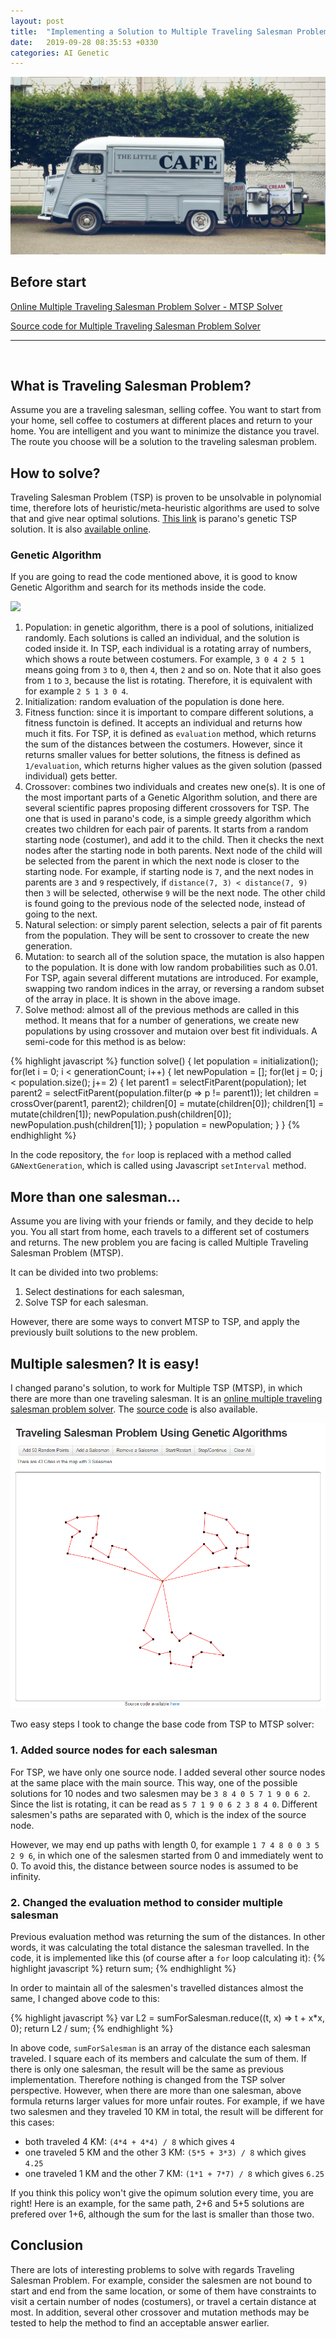 ```yaml
---
layout: post
title:  "Implementing a Solution to Multiple Traveling Salesman Problem"
date:   2019-09-28 08:35:53 +0330
categories: AI Genetic
---
```


<img src="/images/The-Litte-Cafe.jpg"/>

## Before start

[Online Multiple Traveling Salesman Problem Solver - MTSP Solver](https://ralthor.github.io/mtsp)

[Source code for Multiple Traveling Salesman Problem Solver](https://github.com/ralthor/GeneticAlgorithm-TSP/tree/feature-multi-tsp)

<hr/><br/>

## What is Traveling Salesman Problem?
Assume you are a traveling salesman, selling coffee. You want to start from your home, sell coffee to costumers at different places and return to your home. You are intelligent and you want to minimize the distance you travel. The route you choose will be a solution to the traveling salesman problem.

## How to solve?
Traveling Salesman Problem (TSP) is proven to be unsolvable in polynomial time, therefore lots of heuristic/meta-heuristic algorithms are used to solve that and give near optimal solutions. [This link](https://github.com/parano/GeneticAlgorithm-Solving-TSP) is parano's genetic TSP solution. It is also [available online](http://parano.github.io/GeneticAlgorithm-TSP/).

### Genetic Algorithm
If you are going to read the code mentioned above, it is good to know Genetic Algorithm and search for its methods inside the code.

<image src="/images/ga-mutate.png"/>

1. Population: in genetic algorithm, there is a pool of solutions, initialized randomly. Each solutions is called an individual, and the solution is coded inside it. In TSP, each individual is a rotating array of numbers, which shows a route between costumers. For example, `3 0 4 2 5 1` means going from `3` to `0`, then `4`, then `2` and so on. Note that it also goes from `1` to `3`, because the list is rotating. Therefore, it is equivalent with for example `2 5 1 3 0 4`.
1. Initialization: random evaluation of the population is done here.
1. Fitness function: since it is important to compare different solutions, a fitness functoin is defined. It accepts an individual and returns how much it fits. For TSP, it is defined as `evaluation` method, which returns the sum of the distances between the costumers. However, since it returns smaller values for better solutions, the fitness is defined as `1/evaluation`, which returns higher values as the given solution (passed individual) gets better.
1. Crossover: combines two individuals and creates new one(s). It is one of the most important parts of a Genetic Algorithm solution, and there are several scientific papres proposing different crossovers for TSP. The one that is used in parano's code, is a simple greedy algorithm which creates two children for each pair of parents. It starts from a random starting node (costumer), and add it to the child. Then it checks the next nodes after the starting node in both parents. Next node of the child will be selected from the parent in which the next node is closer to the starting node. For example, if starting node is `7`, and the next nodes in parents are `3` and `9` respectively, if `distance(7, 3) < distance(7, 9)` then `3` will be selected, otherwise `9` will be the next node. The other child is found going to the previous node of the selected node, instead of going to the next.
1. Natural selection: or simply parent selection, selects a pair of fit parents from the population. They will be sent to crossover to create the new generation.
1. Mutation: to search all of the solution space, the mutation is also happen to the population. It is done with low random probabilities such as 0.01. For TSP, again several different mutations are introduced. For example, swapping two random indices in the array, or reversing a random subset of the array in place. It is shown in the above image.
1. Solve method: almost all of the previous methods are called in this method. It means that for a number of generations, we create new populations by using crossover and mutaion over best fit individuals. A semi-code for this method is as below:

{% highlight javascript %}
function solve() {
    let population = initialization();
    for(let i = 0; i < generationCount; i++) {
        let newPopulation = [];
        for(let j = 0; j < population.size(); j+= 2) {
            let parent1 = selectFitParent(population);
            let parent2 = selectFitParent(population.filter(p => p != parent1));
            let children = crossOver(parent1, parent2);
            children[0] = mutate(children[0]);
            children[1] = mutate(children[1]);
            newPopulation.push(children[0]);
            newPopulation.push(children[1]);
        }
        population = newPopulation;
    }
}
{% endhighlight %}

In the code repository, the `for` loop is replaced with a method called `GANextGeneration`, which is called using Javascript `setInterval` method.

## More than one salesman...
Assume you are living with your friends or family, and they decide to help you. You all start from home, each travels to a different set of costumers and returns. The new problem you are facing is called Multiple Traveling Salesman Problem (MTSP).

It can be divided into two problems:
1. Select destinations for each salesman,
2. Solve TSP for each salesman.

However, there are some ways to convert MTSP to TSP, and apply the previously built solutions to the new problem.

## Multiple salesmen? It is easy!
I changed parano's solution, to work for Multiple TSP (MTSP), in which there are more than one traveling salesman. It is an [online multiple traveling salesman problem solver](/mtsp). The [source code](https://github.com/ralthor/GeneticAlgorithm-TSP/tree/feature-multi-tsp) is also available.

<a href="/mtsp"><img src="/images/threeSalesmen.png" /></a>

Two easy steps I took to change the base code from TSP to MTSP solver:

### 1. Added source nodes for each salesman
For TSP, we have only one source node. I added several other source nodes at the same place with the main source.
This way, one of the possible solutions for 10 nodes and two salesmen may be `3 8 4 0 5 7 1 9 0 6 2`. Since the list is rotating, it can be read as `5 7 1 9 0 6 2 3 8 4 0`. Different salesmen's paths are separated with 0, which is the index of the source node.

However, we may end up paths with length 0, for example `1 7 4 8 0 0 3 5 2 9 6`, in which one of the salesmen started from 0 and immediately went to 0.
To avoid this, the distance between source nodes is assumed to be infinity.

### 2. Changed the evaluation method to consider multiple salesman

Previous evaluation method was returning the sum of the distances. In other words, it was calculating the total distance the salesman travelled. In the code, it is implemented like this (of course after a `for` loop calculating it):
{% highlight javascript %}
return sum;
{% endhighlight %}

In order to maintain all of the salesmen's travelled distances almost the same, I changed above code to this:

{% highlight javascript %}
var L2 = sumForSalesman.reduce((t, x) => t + x*x, 0);
return L2 / sum;
{% endhighlight %}

In above code, `sumForSalesman` is an array of the distance each salesman traveled. I square each of its members and calculate the sum of them. If there is only one salesman, the result will be the same as previous implementation. Therefore nothing is changed from the TSP solver perspective. However, when there are more than one salesman, above formula returns larger values for more unfair routes. For example, if we have two salesmen and they traveled 10 KM in total, the result will be different for this cases:
* both traveled 4 KM: `(4*4 + 4*4) / 8` which gives `4`
* one traveled 5 KM and the other 3 KM: `(5*5 + 3*3) / 8` which gives `4.25`
* one traveled 1 KM and the other 7 KM: `(1*1 + 7*7) / 8` which gives `6.25`

If you think this policy won't give the opimum solution every time, you are right! Here is an example, for the same path, 2+6 and 5+5 solutions are prefered over 1+6, although the sum for the last is smaller than those two.

## Conclusion
There are lots of interesting problems to solve with regards Traveling Salesman Problem. For example, consider the salesmen are not bound to start and end from the same location, or some of them have constraints to visit a certain number of nodes (costumers), or travel a certain distance at most. In addition, several other crossover and mutation methods may be tested to help the method to find an acceptable answer earlier.